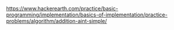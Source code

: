 https://www.hackerearth.com/practice/basic-programming/implementation/basics-of-implementation/practice-problems/algorithm/addition-aint-simple/
